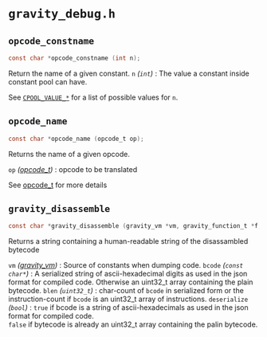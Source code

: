 # `gravity_debug.h`

## `opcode_constname`
```c
const char *opcode_constname (int n);
```
Return the name of a given constant.
`n` *(`int`)*
: The value a constant inside constant pool can have.

See [`CPOOL_VALUE_*`](/shared/gravity_value.md#CPOOL) for a list of possible values for `n`.

## `opcode_name`
```c
const char *opcode_name (opcode_t op);
```
Returns the name of a given opcode.

`op` *([opcode_t](/shared/graity_opcode.md#opcode_t))*
: opcode to be translated


See [opcode_t](/shared/graity_opcode.md#opcode_t) for more details

## `gravity_disassemble`
```c
const char *gravity_disassemble (gravity_vm *vm, gravity_function_t *f, const char *bcode, uint32_t blen, bool deserialize);
```
Returns a string containing a human-readable string of the disassambled bytecode

`vm` *([gravity_vm](/runtime/graity_vm.md#vm))*
: Source of constants when dumping code.
`bcode` *(`const char*`)*
: A serialized string of ascii-hexadecimal digits as used in the json format for compiled code. 
Otherwise an uint32_t array containing the plain bytecode.
`blen` *(`uint32_t`)*
: char-count of `bcode` in serialized form or the instruction-count if `bcode` is an uint32_t array of instructions.
`deserialize` *(`bool`)*
: `true` if bcode is a string of ascii-hexadecimals as used in the json format for compiled code.  
`false` if bytecode is already an uint32_t array containing the palin bytecode.
